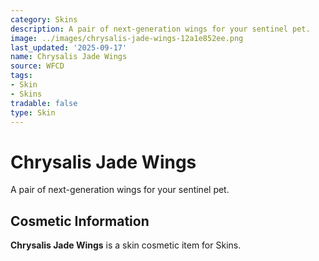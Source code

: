 ```yaml
---
category: Skins
description: A pair of next-generation wings for your sentinel pet.
image: ../images/chrysalis-jade-wings-12a1e852ee.png
last_updated: '2025-09-17'
name: Chrysalis Jade Wings
source: WFCD
tags:
- Skin
- Skins
tradable: false
type: Skin
---
```


# Chrysalis Jade Wings

A pair of next-generation wings for your sentinel pet.

## Cosmetic Information

**Chrysalis Jade Wings** is a skin cosmetic item for Skins.

